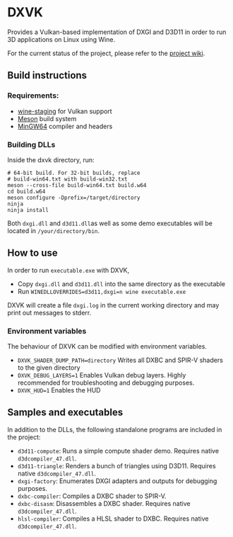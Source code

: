 # DXVK

Provides a Vulkan-based implementation of DXGI and D3D11 in order to run 3D applications on Linux using Wine.

For the current status of the project, please refer to the [project wiki](https://github.com/doitsujin/dxvk/wiki).

## Build instructions

### Requirements:
- [wine-staging](https://wine-staging.com/) for Vulkan support
- [Meson](http://mesonbuild.com/) build system
- [MinGW64](http://mingw-w64.org/) compiler and headers

### Building DLLs
Inside the dxvk directory, run:
```
# 64-bit build. For 32-bit builds, replace
# build-win64.txt with build-win32.txt
meson --cross-file build-win64.txt build.w64
cd build.w64
meson configure -Dprefix=/target/directory
ninja
ninja install
```

Both `dxgi.dll` and `d3d11.dll`as well as some demo executables will be located in `/your/directory/bin`.

## How to use
In order to run `executable.exe` with DXVK,
* Copy `dxgi.dll` and `d3d11.dll` into the same directory as the executable
* Run `WINEDLLOVERRIDES=d3d11,dxgi=n wine executable.exe`

DXVK will create a file `dxgi.log` in the current working directory and may print out messages to stderr.

### Environment variables
The behaviour of DXVK can be modified with environment variables.

- `DXVK_SHADER_DUMP_PATH=directory` Writes all DXBC and SPIR-V shaders to the given directory
- `DXVK_DEBUG_LAYERS=1` Enables Vulkan debug layers. Highly recommended for troubleshooting and debugging purposes.
- `DXVK_HUD=1` Enables the HUD

## Samples and executables
In addition to the DLLs, the following standalone programs are included in the project:

- `d3d11-compute`: Runs a simple compute shader demo. Requires native `d3dcompiler_47.dll`.
- `d3d11-triangle`: Renders a bunch of triangles using D3D11. Requires native `d3dcompiler_47.dll`.
- `dxgi-factory`: Enumerates DXGI adapters and outputs for debugging purposes.
- `dxbc-compiler`: Compiles a DXBC shader to SPIR-V.
- `dxbc-disasm`: Disassembles a DXBC shader. Requires native `d3dcompiler_47.dll`.
- `hlsl-compiler`: Compiles a HLSL shader to DXBC. Requires native `d3dcompiler_47.dll`.